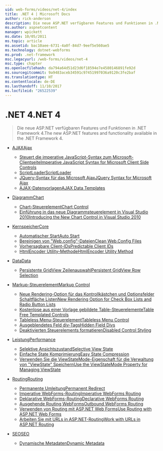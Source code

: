 ```yaml
---
uid: web-forms/videos/net-4/index
title: .NET 4 | Microsoft Docs
author: rick-anderson
description: Die neue ASP.NET verfügbaren Features und Funktionen in .NET Framework 4.
ms.author: aspnetcontent
manager: wpickett
ms.date: 10/05/2011
ms.topic: article
ms.assetid: bac10aee-6731-4a0f-84d7-9eef5e560ae5
ms.technology: dotnet-webforms
ms.prod: .net-framework
msc.legacyurl: /web-forms/videos/net-4
msc.type: chapter
ms.openlocfilehash: da794a64d51d23d6f18594e7e4580146891fe92d
ms.sourcegitcommit: 9a9483aceb34591c97451997036a9120c3fe2baf
ms.translationtype: HT
ms.contentlocale: de-DE
ms.lasthandoff: 11/10/2017
ms.locfileid: "26522539"
---
```

<a name="net-4"></a><span data-ttu-id="d7792-103">.NET 4</span><span class="sxs-lookup"><span data-stu-id="d7792-103">.NET 4</span></span>
====================
> <span data-ttu-id="d7792-104">Die neue ASP.NET verfügbaren Features und Funktionen in .NET Framework 4.</span><span class="sxs-lookup"><span data-stu-id="d7792-104">The new ASP.NET features and functionality available in the .NET Framework 4.</span></span>


- [<span data-ttu-id="d7792-105">AJAX</span><span class="sxs-lookup"><span data-stu-id="d7792-105">Ajax</span></span>](ajax/index.md)

    - [<span data-ttu-id="d7792-106">Steuert die imperative JavaScript-Syntax zum Microsoft-Clientseite</span><span class="sxs-lookup"><span data-stu-id="d7792-106">Imperative JavaScript Syntax for Microsoft Client Side Controls</span></span>](ajax/aspnet-4-quick-hit-imperative-javascript-syntax-for-microsoft-client-side-controls.md)
    - [<span data-ttu-id="d7792-107">ScriptLoader</span><span class="sxs-lookup"><span data-stu-id="d7792-107">ScriptLoader</span></span>](ajax/aspnet-4-quick-hit-the-scriptloader.md)
    - [<span data-ttu-id="d7792-108">JQuery-Syntax für das Microsoft Ajax</span><span class="sxs-lookup"><span data-stu-id="d7792-108">JQuery Syntax for Microsoft Ajax</span></span>](ajax/aspnet-4-quick-hit-jquery-syntax-for-microsoft-ajax.md)
    - [<span data-ttu-id="d7792-109">AJAX-Datenvorlagen</span><span class="sxs-lookup"><span data-stu-id="d7792-109">AJAX Data Templates</span></span>](ajax/aspnet-4-quick-hit-ajax-data-templates.md)
- [<span data-ttu-id="d7792-110">Diagramm</span><span class="sxs-lookup"><span data-stu-id="d7792-110">Chart</span></span>](chart/index.md)

    - [<span data-ttu-id="d7792-111">Chart-Steuerelement</span><span class="sxs-lookup"><span data-stu-id="d7792-111">Chart Control</span></span>](chart/aspnet-4-quick-hit-chart-control.md)
    - [<span data-ttu-id="d7792-112">Einführung in das neue Diagrammsteuerelement in Visual Studio 2010</span><span class="sxs-lookup"><span data-stu-id="d7792-112">Introducing the New Chart Control in Visual Studio 2010</span></span>](chart/aspnet-4-how-do-i-introducing-the-new-chart-control-in-visual-studio-2010.md)
- [<span data-ttu-id="d7792-113">Kernspeicher</span><span class="sxs-lookup"><span data-stu-id="d7792-113">Core</span></span>](core/index.md)

    - [<span data-ttu-id="d7792-114">Automatischer Start</span><span class="sxs-lookup"><span data-stu-id="d7792-114">Auto Start</span></span>](core/aspnet-4-quick-hit-auto-start.md)
    - [<span data-ttu-id="d7792-115">Bereinigen von "Web.config"-Dateien</span><span class="sxs-lookup"><span data-stu-id="d7792-115">Clean Web.Config Files</span></span>](core/aspnet-4-quick-hit-clean-webconfig-files.md)
    - [<span data-ttu-id="d7792-116">Vorhersagbare Client-IDs</span><span class="sxs-lookup"><span data-stu-id="d7792-116">Predictable Client IDs</span></span>](core/aspnet-4-quick-hit-predictable-client-ids.md)
    - [<span data-ttu-id="d7792-117">HtmlEncoder Utility-Methode</span><span class="sxs-lookup"><span data-stu-id="d7792-117">HtmlEncoder Utility Method</span></span>](core/aspnet-4-quick-hit-the-htmlencoder-utility-method.md)
- [<span data-ttu-id="d7792-118">Data</span><span class="sxs-lookup"><span data-stu-id="d7792-118">Data</span></span>](data/index.md)

    - [<span data-ttu-id="d7792-119">Persistente GridView Zeilenauswahl</span><span class="sxs-lookup"><span data-stu-id="d7792-119">Persistent GridView Row Selection</span></span>](data/aspnet-4-quick-hit-persistent-gridview-row-selection.md)
- [<span data-ttu-id="d7792-120">Markup-Steuerelement</span><span class="sxs-lookup"><span data-stu-id="d7792-120">Markup Control</span></span>](markup-control/index.md)

    - [<span data-ttu-id="d7792-121">Neue Rendering-Option für das Kontrollkästchen und Optionsfelder Schaltfläche Listen</span><span class="sxs-lookup"><span data-stu-id="d7792-121">New Rendering Option for Check Box Lists and Radio Button Lists</span></span>](markup-control/aspnet-4-quick-hit-new-rendering-option-for-check-box-lists-and-radio-button-lists.md)
    - [<span data-ttu-id="d7792-122">Kostenlose aus einer Vorlage gebildete Table-Steuerelemente</span><span class="sxs-lookup"><span data-stu-id="d7792-122">Table Free Templated Controls</span></span>](markup-control/aspnet-4-quick-hit-table-free-templated-controls.md)
    - [<span data-ttu-id="d7792-123">Tableless Menu-Steuerelement</span><span class="sxs-lookup"><span data-stu-id="d7792-123">Tableless Menu Control</span></span>](markup-control/aspnet-4-quick-hit-tableless-menu-control.md)
    - [<span data-ttu-id="d7792-124">Ausgeblendetes Feld div-Tags</span><span class="sxs-lookup"><span data-stu-id="d7792-124">Hidden Field Divs</span></span>](markup-control/aspnet-4-quick-hit-hidden-field-divs.md)
    - [<span data-ttu-id="d7792-125">Deaktivierten Steuerelements formatieren</span><span class="sxs-lookup"><span data-stu-id="d7792-125">Disabled Control Styling</span></span>](markup-control/aspnet-4-quick-hit-disabled-control-styling.md)
- [<span data-ttu-id="d7792-126">Leistung</span><span class="sxs-lookup"><span data-stu-id="d7792-126">Performance</span></span>](performance/index.md)

    - [<span data-ttu-id="d7792-127">Selektive Ansichtszustand</span><span class="sxs-lookup"><span data-stu-id="d7792-127">Selective View State</span></span>](performance/aspnet-4-quick-hit-selective-view-state.md)
    - [<span data-ttu-id="d7792-128">Einfache State Komprimierung</span><span class="sxs-lookup"><span data-stu-id="d7792-128">Easy State Compression</span></span>](performance/aspnet-4-quick-hit-easy-state-compression.md)
    - [<span data-ttu-id="d7792-129">Verwenden Sie die ViewStateMode-Eigenschaft für die Verwaltung von "ViewState" Speichern</span><span class="sxs-lookup"><span data-stu-id="d7792-129">Use the ViewStateMode Property for Managing ViewState</span></span>](performance/how-do-i-use-the-viewstatemode-property-for-managing-viewstate.md)
- [<span data-ttu-id="d7792-130">Routing</span><span class="sxs-lookup"><span data-stu-id="d7792-130">Routing</span></span>](routing/index.md)

    - [<span data-ttu-id="d7792-131">Permanente Umleitung</span><span class="sxs-lookup"><span data-stu-id="d7792-131">Permanent Redirect</span></span>](routing/aspnet-4-quick-hit-permanent-redirect.md)
    - [<span data-ttu-id="d7792-132">Imperative WebForms-Routing</span><span class="sxs-lookup"><span data-stu-id="d7792-132">Imperative WebForms Routing</span></span>](routing/aspnet-4-quick-hit-imperative-webforms-routing.md)
    - [<span data-ttu-id="d7792-133">Deklarative WebForms-Routing</span><span class="sxs-lookup"><span data-stu-id="d7792-133">Declarative WebForms Routing</span></span>](routing/aspnet-4-quick-hit-declarative-webforms-routing.md)
    - [<span data-ttu-id="d7792-134">Ausgehende Routing WebForms</span><span class="sxs-lookup"><span data-stu-id="d7792-134">Outbound WebForms Routing</span></span>](routing/aspnet-4-quick-hit-outbound-webforms-routing.md)
    - [<span data-ttu-id="d7792-135">Verwenden von Routing mit ASP.NET Web Forms</span><span class="sxs-lookup"><span data-stu-id="d7792-135">Use Routing with ASP.NET Web Forms</span></span>](routing/how-do-i-use-routing-with-aspnet-web-forms.md)
    - [<span data-ttu-id="d7792-136">Arbeiten Sie mit URLs in ASP.NET-Routing</span><span class="sxs-lookup"><span data-stu-id="d7792-136">Work with URLs in ASP.NET Routing</span></span>](routing/how-do-i-work-with-urls-in-aspnet-routing.md)
- [<span data-ttu-id="d7792-137">SEO</span><span class="sxs-lookup"><span data-stu-id="d7792-137">SEO</span></span>](seo/index.md)

    - [<span data-ttu-id="d7792-138">Dynamische Metadaten</span><span class="sxs-lookup"><span data-stu-id="d7792-138">Dynamic Metadata</span></span>](seo/aspnet-4-quick-hit-dynamic-metadata.md)
